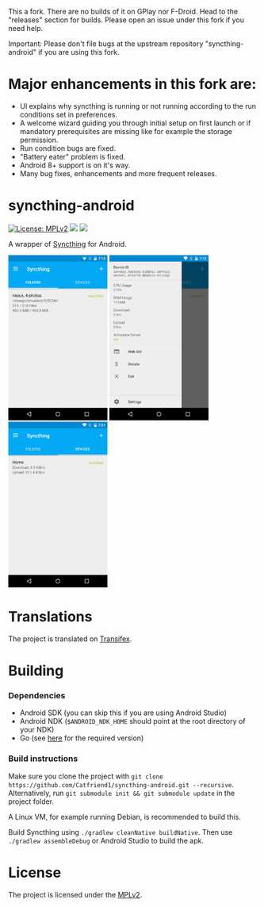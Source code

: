 This a fork. There are no builds of it on GPlay nor F-Droid. Head to the "releases" section for builds. Please open an issue under this fork if you need help.

Important: Please don't file bugs at the upstream repository "syncthing-android" if you are using this fork.

# Major enhancements in this fork are:
- UI explains why syncthing is running or not running according to the run conditions set in preferences.
- A welcome wizard guiding you through initial setup on first launch or if mandatory prerequisites are missing like for example the storage permission.
- Run condition bugs are fixed.
- "Battery eater" problem is fixed.
- Android 8+ support is on it's way.
- Many bug fixes, enhancements and more frequent releases.

# syncthing-android

[![License: MPLv2](https://img.shields.io/badge/License-MPLv2-blue.svg)](https://opensource.org/licenses/MPL-2.0)
<a href="https://github.com/Catfriend1/syncthing-android/releases" alt="GitHub release"><img src="https://img.shields.io/github/release/Catfriend1/syncthing-android/all.svg" /></a>
<a href="https://f-droid.org/de/packages/com.github.catfriend1.syncthingandroid" alt="F-Droid release"><img src="https://img.shields.io/f-droid/v/com.github.catfriend1.syncthingandroid.svg" /></a>

A wrapper of [Syncthing](https://github.com/syncthing/syncthing) for Android.

<img src="app/src/main/play/en-GB/listing/phoneScreenshots/screenshot_phone_1.png" alt="screenshot 1" width="200" /> <img src="app/src/main/play/en-GB/listing/phoneScreenshots/screenshot_phone_2.png" alt="screenshot 2" width="200" /> <img src="app/src/main/play/en-GB/listing/phoneScreenshots/screenshot_phone_3.png" alt="screenshot 3" width="200" />

# Translations

The project is translated on [Transifex](https://www.transifex.com/projects/p/syncthing-android-1).

# Building

### Dependencies
- Android SDK (you can skip this if you are using Android Studio)
- Android NDK (`$ANDROID_NDK_HOME` should point at the root directory of your NDK)
- Go (see [here](https://docs.syncthing.net/dev/building.html#prerequisites) for the required version)

### Build instructions

Make sure you clone the project with
`git clone https://github.com/Catfriend1/syncthing-android.git --recursive`. Alternatively, run
`git submodule init && git submodule update` in the project folder.

A Linux VM, for example running Debian, is recommended to build this.

Build Syncthing using `./gradlew cleanNative buildNative`. Then use `./gradlew assembleDebug` or
Android Studio to build the apk.

# License

The project is licensed under the [MPLv2](LICENSE).
